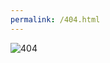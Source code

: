 ```yaml
---
permalink: /404.html
---
```


<img alt="404" 
     src="https://illustatus.herokuapp.com/?title=Oops,%20Page%20not%20found&fill=%234f86ed"/>
